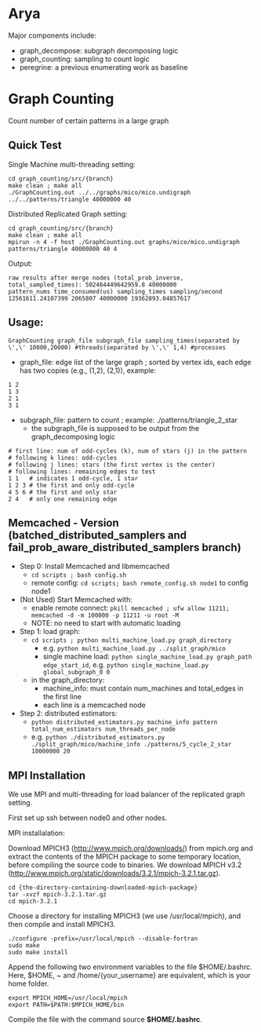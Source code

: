 # Arya
Major components include:
* graph_decompose: subgraph decomposing logic
* graph_counting: sampling to count logic
* peregrine: a previous enumerating work as baseline

# Graph Counting
Count number of certain patterns in a large graph

## Quick Test
Single Machine multi-threading setting:
```
cd graph_counting/src/{branch}
make clean ; make all
./GraphCounting.out ../../graphs/mico/mico.undigraph ../../patterns/triangle 40000000 40
```

Distributed Replicated Graph setting:
```
cd graph_counting/src/{branch}
make clean ; make all
mpirun -n 4 -f host ./GraphCounting.out graphs/mico/mico.undigraph patterns/triangle 40000000 40 4
```

Output:
```
raw results after merge nodes (total_prob_inverse, total_sampled_times): 502464449642959.8 40000000
pattern_nums time_consumed(us) sampling_times sampling/second
12561611.24107399 2065807 40000000 19362893.04857617
```

## Usage:
```
GraphCounting graph_file subgraph_file sampling_times(separated by \',\' 10000,20000) #threads(separated by \',\' 1,4) #processes
```
* graph_file: edge list of the large graph ; sorted by vertex ids, each edge has two copies (e.g., (1,2), (2,1)), example: 
```
1 2
1 3
2 1
3 1
```
* subgraph_file: pattern to count ; example: ./patterns/triangle_2_star
    * the subgraph_file is supposed to be output from the graph_decomposing logic
```
# first line: num of odd-cycles (k), num of stars (j) in the pattern
# following k lines: odd-cycles
# following j lines: stars (the first vertex is the center)
# following lines: remaining edges to test
1 1   # indicates 1 odd-cycle, 1 star
1 2 3 # the first and only odd-cycle
4 5 6 # the first and only star
2 4   # only one remaining edge
```


## Memcached - Version (batched_distributed_samplers and fail_prob_aware_distributed_samplers branch)
* Step 0: Install Memcached and libmemcached
    * `cd scripts ; bash config.sh`
    * remote config: `cd scripts; bash remote_config.sh node1` to config node1
* (Not Used) Start Memcached with: 
    * enable remote connect: `pkill memcached ; ufw allow 11211; memcached -d -m 100000 -p 11211 -u root -M`
    * NOTE: no need to start with automatic loading
* Step 1: load graph:
    * `cd scripts ; python multi_machine_load.py graph_directory`
        * e.g. `python multi_machine_load.py ../split_graph/mico`
        * single machine load: `python single_machine_load.py graph_path edge_start_id`, e.g. `python single_machine_load.py global_subgraph_0 0`
    * in the graph_directory:
        * machine_info: must contain num_machines and total_edges in the first line
        * each line is a memcached node
* Step 2: distributed estimators:
    * `python distributed_estimators.py machine_info pattern total_num_estimators num_threads_per_node`
    * e.g. `python ./distributed_estimators.py ./split_graph/mico/machine_info ./patterns/5_cycle_2_star 10000000 20`



## MPI Installation
We use MPI and multi-threading for load balancer of the replicated graph setting.

First set up ssh between node0 and other nodes.

MPI installalation:

Download MPICH3 (http://www.mpich.org/downloads/) from mpich.org and extract the contents of the MPICH package to some temporary location, before compiling the source code to binaries. We download MPICH v3.2 (http://www.mpich.org/static/downloads/3.2.1/mpich-3.2.1.tar.gz).
```
cd {the-directory-containing-downloaded-mpich-package}
tar -xvzf mpich-3.2.1.tar.gz
cd mpich-3.2.1
```
Choose a directory for installing MPICH3 (we use /usr/local/mpich), and then compile and install MPICH3.
```
./configure -prefix=/usr/local/mpich --disable-fortran
sudo make
sudo make install
```
Append the following two environment variables to the file $HOME/.bashrc. Here, $HOME, ~ and /home/{your_username} are equivalent, which is your home folder.
```
export MPICH_HOME=/usr/local/mpich
export PATH=$PATH:$MPICH_HOME/bin
```
Compile the file with the command source **$HOME/.bashrc**.
